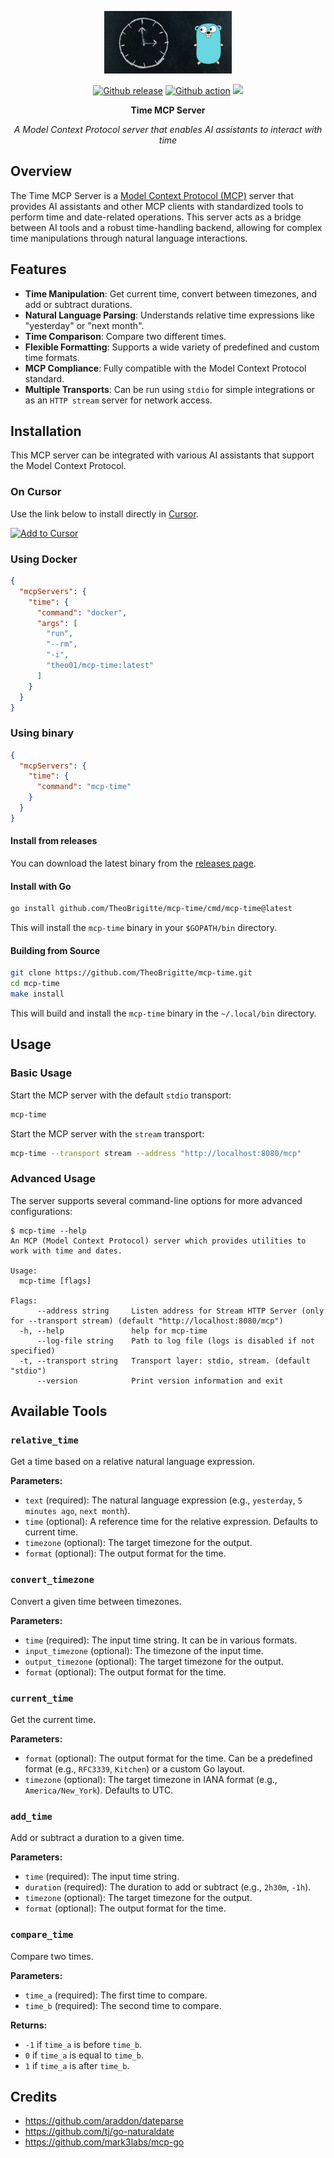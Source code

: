 <p align="center">
    <img src="assets/mcp-time.png" alt="MCP time logo" height="100px">
</p>

<div align="center">

<a href="https://github.com/TheoBrigitte/mcp-time/releases"><img src="https://img.shields.io/github/release/TheoBrigitte/mcp-time.svg" alt="Github release"></a>
<a href="https://github.com/TheoBrigitte/mcp-time/actions/workflows/go.yaml"><img src="https://github.com/TheoBrigitte/mcp-time/actions/workflows/go.yaml/badge.svg?branch=main" alt="Github action"></a>
<a href="https://pkg.go.dev/github.com/TheoBrigitte/mcp-time"><img src="https://pkg.go.dev/badge/github.com/TheoBrigitte/mcp-time.svg)](https://pkg.go.dev/github.com/TheoBrigitte/mcp-time"></a>

<strong>Time MCP Server</strong>

*A Model Context Protocol server that enables AI assistants to interact with time*

</div>

## Overview

The Time MCP Server is a [Model Context Protocol (MCP)](https://github.com/modelcontextprotocol) server that provides AI assistants and other MCP clients with standardized tools to perform time and date-related operations. This server acts as a bridge between AI tools and a robust time-handling backend, allowing for complex time manipulations through natural language interactions.

## Features

- **Time Manipulation**: Get current time, convert between timezones, and add or subtract durations.
- **Natural Language Parsing**: Understands relative time expressions like "yesterday" or "next month".
- **Time Comparison**: Compare two different times.
- **Flexible Formatting**: Supports a wide variety of predefined and custom time formats.
- **MCP Compliance**: Fully compatible with the Model Context Protocol standard.
- **Multiple Transports**: Can be run using `stdio` for simple integrations or as an `HTTP stream` server for network access.

## Installation

This MCP server can be integrated with various AI assistants that support the Model Context Protocol.

### On Cursor

Use the link below to install directly in [Cursor](https://cursor.com).

<a href="cursor://anysphere.cursor-deeplink/mcp/install?name=time&config=eyJjb21tYW5kIjoiZG9ja2VyIiwiYXJncyI6WyJydW4iLCItLXJtIiwiLWkiLCJ0aGVvMDEvbWNwLXRpbWU6bGF0ZXN0Il19">
<picture>
  <source media="(prefers-color-scheme: dark)" srcset="https://cursor.com/deeplink/mcp-install-dark.svg">
  <source media="(prefers-color-scheme: light)" srcset="https://cursor.com/deeplink/mcp-install-light.svg">
  <img alt="Add to Cursor" src="https://cursor.com/deeplink/mcp-install-light.svg" width="200">
</picture>
</a>

### Using Docker

```json
{
  "mcpServers": {
    "time": {
      "command": "docker",
      "args": [
        "run",
        "--rm",
        "-i",
        "theo01/mcp-time:latest"
      ]
    }
  }
}
```

### Using binary

```json
{
  "mcpServers": {
    "time": {
      "command": "mcp-time"
    }
  }
}
```

#### Install from releases

You can download the latest binary from the [releases page](https://github.com/TheoBrigitte/mcp-time/releases).

#### Install with Go

```bash
go install github.com/TheoBrigitte/mcp-time/cmd/mcp-time@latest
```

This will install the `mcp-time` binary in your `$GOPATH/bin` directory.

#### Building from Source

```bash
git clone https://github.com/TheoBrigitte/mcp-time.git
cd mcp-time
make install
```

This will build and install the `mcp-time` binary in the `~/.local/bin` directory.

## Usage

### Basic Usage

Start the MCP server with the default `stdio` transport:

```bash
mcp-time
```

Start the MCP server with the `stream` transport:

```bash
mcp-time --transport stream --address "http://localhost:8080/mcp"
```

### Advanced Usage

The server supports several command-line options for more advanced configurations:

```
$ mcp-time --help
An MCP (Model Context Protocol) server which provides utilities to work with time and dates.

Usage:
  mcp-time [flags]

Flags:
      --address string     Listen address for Stream HTTP Server (only for --transport stream) (default "http://localhost:8080/mcp")
  -h, --help               help for mcp-time
      --log-file string    Path to log file (logs is disabled if not specified)
  -t, --transport string   Transport layer: stdio, stream. (default "stdio")
      --version            Print version information and exit
```

## Available Tools

### `relative_time`

Get a time based on a relative natural language expression.

**Parameters:**
- `text` (required): The natural language expression (e.g., `yesterday`, `5 minutes ago`, `next month`).
- `time` (optional): A reference time for the relative expression. Defaults to current time.
- `timezone` (optional): The target timezone for the output.
- `format` (optional): The output format for the time.

### `convert_timezone`

Convert a given time between timezones.

**Parameters:**
- `time` (required): The input time string. It can be in various formats.
- `input_timezone` (optional): The timezone of the input time.
- `output_timezone` (optional): The target timezone for the output.
- `format` (optional): The output format for the time.

### `current_time`

Get the current time.

**Parameters:**
- `format` (optional): The output format for the time. Can be a predefined format (e.g., `RFC3339`, `Kitchen`) or a custom Go layout.
- `timezone` (optional): The target timezone in IANA format (e.g., `America/New_York`). Defaults to UTC.

### `add_time`

Add or subtract a duration to a given time.

**Parameters:**
- `time` (required): The input time string.
- `duration` (required): The duration to add or subtract (e.g., `2h30m`, `-1h`).
- `timezone` (optional): The target timezone for the output.
- `format` (optional): The output format for the time.

### `compare_time`

Compare two times.

**Parameters:**
- `time_a` (required): The first time to compare.
- `time_b` (required): The second time to compare.

**Returns:**
- `-1` if `time_a` is before `time_b`.
- `0` if `time_a` is equal to `time_b`.
- `1` if `time_a` is after `time_b`.

## Credits

- https://github.com/araddon/dateparse
- https://github.com/tj/go-naturaldate
- https://github.com/mark3labs/mcp-go
